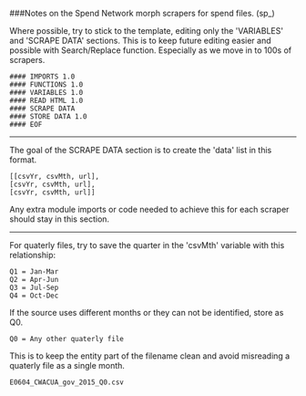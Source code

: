 
###Notes on the Spend Network morph scrapers for spend files. (sp_)


Where possible, try to stick to the template, editing only the 'VARIABLES' and 'SCRAPE DATA' sections.
This is to keep future editing easier and possible with Search/Replace function.
Especially as we move in to 100s of scrapers.


```
#### IMPORTS 1.0
#### FUNCTIONS 1.0
#### VARIABLES 1.0
#### READ HTML 1.0
#### SCRAPE DATA
#### STORE DATA 1.0
#### EOF
```


---

The goal of the SCRAPE DATA section is to create the 'data' list in this format.

```
[[csvYr, csvMth, url],
[csvYr, csvMth, url],
[csvYr, csvMth, url]]
```

Any extra module imports or code needed to achieve this for each scraper should stay in this section.

---

For quaterly files, try to save the quarter in the 'csvMth' variable with this relationship:

```
Q1 = Jan-Mar
Q2 = Apr-Jun
Q3 = Jul-Sep
Q4 = Oct-Dec
```

If the source uses different months or they can not be identified, store as Q0.

```
Q0 = Any other quaterly file
```

This is to keep the entity part of the filename clean and avoid misreading a quaterly file as a single month.
```
E0604_CWACUA_gov_2015_Q0.csv
```
